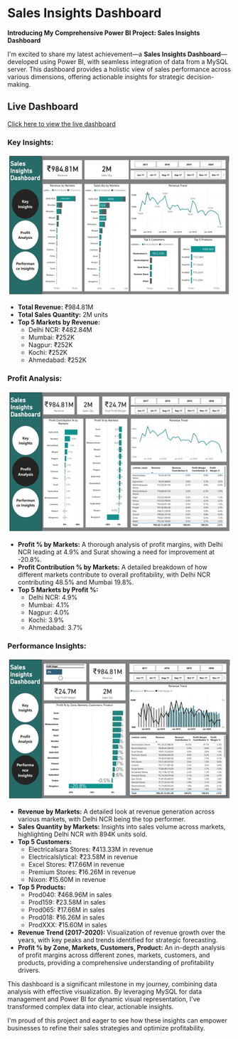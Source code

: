 # Sales Insights Dashboard


**Introducing My Comprehensive Power BI Project: Sales Insights Dashboard** 

I'm excited to share my latest achievement—a **Sales Insights Dashboard**—developed using Power BI, with seamless integration of data from a MySQL server. This dashboard provides a holistic view of sales performance across various dimensions, offering actionable insights for strategic decision-making.

## Live Dashboard
[Click here to view the live dashboard](https://app.powerbi.com/view?r=eyJrIjoiYzAyNWY5MzYtNTkyOC00ZGEzLTk5MDQtZGY3NGQwNzMwYTAyIiwidCI6IjMwOTJkZjBiLWRhMjMtNDA1Yi1iZDczLWU5YThmZWEwODM2MSJ9)

### Key Insights:
![Key Insights](https://github.com/inamdarmustafa11/Sales-Insights-Dashboard/blob/d9d5f8037cafbf05bdb35360e1089a42ecef63e3/Key%20Insights.jpeg)


- **Total Revenue:** ₹984.81M
- **Total Sales Quantity:** 2M units
- **Top 5 Markets by Revenue:**
  - Delhi NCR: ₹482.84M
  - Mumbai: ₹252K
  - Nagpur: ₹252K
  - Kochi: ₹252K
  - Ahmedabad: ₹252K

### Profit Analysis:
![Profit Analysis](https://github.com/inamdarmustafa11/Sales-Insights-Dashboard/blob/deedd56eea8550837f8298c25c083233f7272d4e/Profit%20Analysis.jpeg)

- **Profit % by Markets:** A thorough analysis of profit margins, with Delhi NCR leading at 4.9% and Surat showing a need for improvement at -20.8%.
- **Profit Contribution % by Markets:** A detailed breakdown of how different markets contribute to overall profitability, with Delhi NCR contributing 48.5% and Mumbai 19.8%.
- **Top 5 Markets by Profit %:**
  - Delhi NCR: 4.9%
  - Mumbai: 4.1%
  - Nagpur: 4.0%
  - Kochi: 3.9%
  - Ahmedabad: 3.7%

### Performance Insights:
![Performance Insights](https://github.com/inamdarmustafa11/Sales-Insights-Dashboard/blob/740a02df3673a61b1e86dc664c6b7f59af10884d/Performance%20Insights.jpeg)

- **Revenue by Markets:** A detailed look at revenue generation across various markets, with Delhi NCR being the top performer.
- **Sales Quantity by Markets:** Insights into sales volume across markets, highlighting Delhi NCR with 894K units sold.
- **Top 5 Customers:**
  - Electricalsara Stores: ₹413.33M in revenue
  - Electricalslytical: ₹23.58M in revenue
  - Excel Stores: ₹17.66M in revenue
  - Premium Stores: ₹16.26M in revenue
  - Nixon: ₹15.60M in revenue
- **Top 5 Products:**
  - Prod040: ₹468.96M in sales
  - Prod159: ₹23.58M in sales
  - Prod065: ₹17.66M in sales
  - Prod018: ₹16.26M in sales
  - ProdXXX: ₹15.60M in sales
- **Revenue Trend (2017-2020):** Visualization of revenue growth over the years, with key peaks and trends identified for strategic forecasting.
- **Profit % by Zone, Markets, Customers, Product:** An in-depth analysis of profit margins across different zones, markets, customers, and products, providing a comprehensive understanding of profitability drivers.

This dashboard is a significant milestone in my journey, combining data analysis with effective visualization. By leveraging MySQL for data management and Power BI for dynamic visual representation, I've transformed complex data into clear, actionable insights.

I'm proud of this project and eager to see how these insights can empower businesses to refine their sales strategies and optimize profitability.

